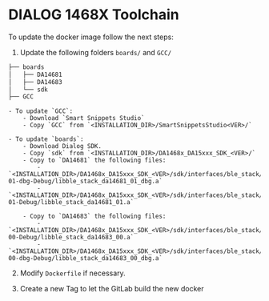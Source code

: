 # DIALOG 1468X Toolchain

To update the docker image follow the next steps:

1) Update the following folders `boards/` and `GCC/`

```sh
├── boards
│   ├── DA14681
│   ├── DA14683
│   └── sdk
├── GCC
```
    - To update `GCC`:
        - Download `Smart Snippets Studio`
        - Copy `GCC` from `<INSTALLATION_DIR>/SmartSnippetsStudio<VER>/`

    - To update `boards`:
        - Download Dialog SDK.
        - Copy `sdk` from `<INSTALLATION_DIR>/DA1468x_DA15xxx_SDK_<VER>/`
        - Copy to `DA14681` the following files:
            - `<INSTALLATION_DIR>/DA1468x_DA15xxx_SDK_<VER>/sdk/interfaces/ble_stack/DA14681-01-dbg-Debug/libble_stack_da14681_01_dbg.a`
            - `<INSTALLATION_DIR>/DA1468x_DA15xxx_SDK_<VER>/sdk/interfaces/ble_stack/DA14681-01-Debug/libble_stack_da14681_01.a`

        - Copy to `DA14683` the following files:
            - `<INSTALLATION_DIR>/DA1468x_DA15xxx_SDK_<VER>/sdk/interfaces/ble_stack/DA14683-00-Debug/libble_stack_da14683_00.a`
            - `<INSTALLATION_DIR>/DA1468x_DA15xxx_SDK_<VER>/sdk/interfaces/ble_stack/DA14683-00-dbg-Debug/libble_stack_da14683_00_dbg.a`

2) Modify `Dockerfile` if necessary.

3) Create a new Tag to let the GitLab build the new docker
